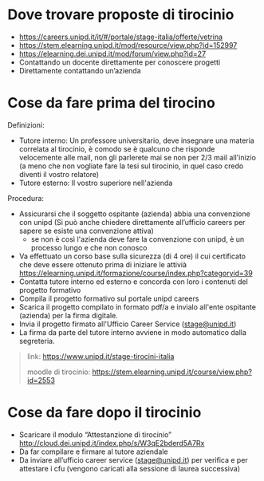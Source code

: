 # Dove trovare proposte di tirocinio

-   https://careers.unipd.it/it/#/portale/stage-italia/offerte/vetrina
-   https://stem.elearning.unipd.it/mod/resource/view.php?id=152997
-   https://elearning.dei.unipd.it/mod/forum/view.php?id=27
-   Contattando un docente direttamente per conoscere progetti
-   Direttamente contattando un’azienda

# Cose da fare prima del tirocino

Definizioni:

-   Tutore interno: Un professore universitario, deve insegnare una materia correlata al tirocinio, è comodo se è qualcuno che risponde velocemente alle mail, non gli parlerete mai se non per 2/3 mail all'inizio (a meno che non vogliate fare la tesi sul tirocinio, in quel caso credo diventi il vostro relatore)
-   Tutore esterno: Il vostro superiore nell'azienda

Procedura:

-   Assicurarsi che il soggetto ospitante (azienda) abbia una convenzione con unipd (Si può anche chiedere direttamente all’ufficio careers per sapere se esiste una convenzione attiva)
    -   se non è così l'azienda deve fare la convenzione con unipd, è un processo lungo e che non conosco
-   Va effettuato un corso base sulla sicurezza (di 4 ore) il cui certificato che deve essere ottenuto prima di iniziare le attivià https://elearning.unipd.it/formazione/course/index.php?categoryid=39
-   Contatta tutore interno ed esterno e concorda con loro i contenuti del progetto formativo
-   Compila il progetto formativo sul portale unipd careers
-   Scarica il progetto compilato in formato pdf/a e invialo all'ente ospitante (azienda) per la firma digitale.
-   Invia il progetto firmato all'Ufficio Career Service (stage@unipd.it)
-   La firma da parte del tutore interno avviene in modo automatico dalla segreteria.

> link: https://www.unipd.it/stage-tirocini-italia
>
> moodle di tirocinio: https://stem.elearning.unipd.it/course/view.php?id=2553

# Cose da fare dopo il tirocinio

-   Scaricare il modulo “Attestanzione di tirocinio” http://cloud.dei.unipd.it/index.php/s/W3qE2bderd5A7Rx
-   Da far compilare e firmare al tutore aziendale
-   Da inviare all’ufficio career service (stage@unipd.it) per verifica e per attestare i cfu (vengono caricati alla sessione di laurea successiva)
